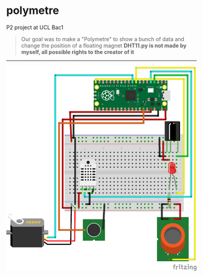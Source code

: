 # polymetre
P2 project at UCL Bac1
> Our goal was to make a "Polymetre" to show a bunch of data and change the position of a floating magnet
**DHT11.py is not made by myself, all possible rights to the creator of it**
---
![Drawing of our circuit](https://github.com/Tfloow/polymetre/blob/main/Circuit/Untitled%20Sketch_bb.png)
